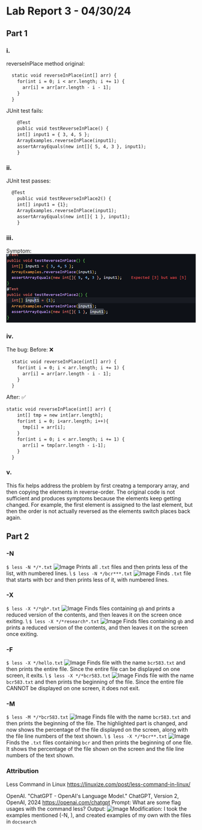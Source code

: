 # Lab Report 3 - 04/30/24
## Part 1
### i.
reverseInPlace method original:
```
  static void reverseInPlace(int[] arr) {
    for(int i = 0; i < arr.length; i += 1) {
      arr[i] = arr[arr.length - i - 1];
    }
  }

```
JUnit test fails:
```
	@Test 
	public void testReverseInPlace() {
    int[] input1 = { 3, 4, 5 };
    ArrayExamples.reverseInPlace(input1);
    assertArrayEquals(new int[]{ 5, 4, 3 }, input1);
	}
```
### ii.
JUnit test passes:
```
  @Test 
	public void testReverseInPlace2() {
    int[] input1 = {1};
    ArrayExamples.reverseInPlace(input1);
    assertArrayEquals(new int[]{ 1 }, input1);
	}
```
### iii.
Symptom:
![Image](lab3_1.png)

### iv.
The bug:
Before: :x:
```
  static void reverseInPlace(int[] arr) {
    for(int i = 0; i < arr.length; i += 1) {
      arr[i] = arr[arr.length - i - 1];
    }
  }

```
After: :white_check_mark:
```
static void reverseInPlace(int[] arr) {
    int[] tmp = new int[arr.length];
    for(int i = 0; i<arr.length; i++){
      tmp[i] = arr[i];
    }
    for(int i = 0; i < arr.length; i += 1) {
      arr[i] = tmp[arr.length - i-1];
    }
  }
```
### v.
This fix helps address the problem by first creatng a temporary array, and then copying the elements in reverse-order. The original code is not sufficient and produces symptoms because the elements keep getting changed. For example, the first element is assigned to the last element, but then the order is not actually reversed as the elements switch places back again. 

## Part 2
### -N
```$ less -N */*.txt```
![Image](lab3_TWO.png)
Prints all ```.txt``` files and then prints less of the list, with numbered lines. \\
```$ less -N */bcr***.txt```
![Image](lab3_THREE.png)
Finds ```.txt``` file that starts with bcr and then prints less of it, with numbered lines.

### -X
```$ less -X */*gb*.txt```
![Image](new1.png)
Finds files containing ```gb``` and prints a reduced version of the contents, and then leaves it on the screen once exiting. \\
```$ less -X */*research*.txt```
![Image](new2.png)
Finds files containing ```gb``` and prints a reduced version of the contents, and then leaves it on the screen once exiting.

### -F
```$ less -X */hello.txt```
![Image](SIX.png)
Finds file with the name ```bcr583.txt``` and then prints the entire file. Since the entire file can be displayed on one screen, it exits. \\
```$ less -X */*bcr583.txt```
![Image](lab3_SEVEN.png)
Finds file with the name ```bcr583.txt``` and then prints the beginning of the file. Since the entire file CANNOT be displayed on one screen, it does not exit.

### -M
```$ less -M */*bcr583.txt```
![Image](lab3_EIGHT.png)
Finds file with the name ```bcr583.txt``` and then prints the beginning of the file. The highlighted part is changed, and now shows the percentage of the file displayed on the screen, along with the file line numbers of the text shown. \\
```$ less -X */*bcr**.txt```
![Image](lab3_NINE.png)
Finds the ```.txt``` files containing ```bcr``` and then prints the beginning of one file. It shows the percentage of the file shown on the screen and the file line numbers of the text shown.

### Attribution
Less Command in Linux https://linuxize.com/post/less-command-in-linux/

OpenAI. "ChatGPT - OpenAI's Language Model." ChatGPT, Version 2, OpenAI, 2024 https://openai.com/chatgpt
Prompt: What are some flag usages with the command less?
Output:
![Image](CHAT.png)
Modification: I took the examples mentioned (-N, ), and created examples of my own with the files in ```docsearch```
